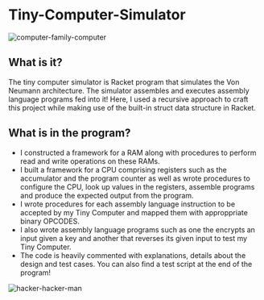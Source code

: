 # Tiny-Computer-Simulator

![computer-family-computer](https://user-images.githubusercontent.com/50711847/174885868-9c213bfe-4a4a-4b42-84f2-0998775fbb71.gif)

## What is it?
The tiny computer simulator is Racket program that simulates the Von Neumann architecture. The simulator assembles and executes assembly language programs fed into it! Here, I used a recursive approach to craft this project while making use of the built-in struct data structure in Racket.

## What is in the program?
- I constructed a framework for a RAM along with procedures to perform read and write operations on these RAMs.
- I built a framework for a CPU comprising registers such as the accumulator and the program counter as well as wrote procedures to configure the CPU, look up values in the registers, assemble programs and produce the expected output from the program.
- I wrote procedures for each assembly language instruction to be accepted by my Tiny Computer and mapped them with approppriate binary OPCODES.
- I also wrote assembly language programs such as one the encrypts an input given a key and another that reverses its given input to test my Tiny Computer. 
- The code is heavily commented with explanations, details about the design and test cases. You can also find a test script at the end of the program!

![hacker-hacker-man](https://user-images.githubusercontent.com/50711847/174885749-d36d2507-f399-4c46-9de8-a0e056638b04.gif)
